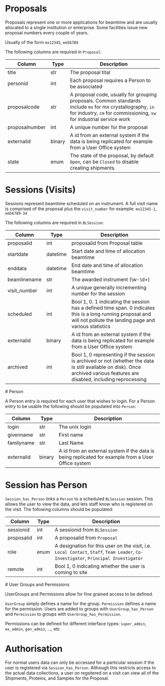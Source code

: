 # Proposals

Proposals represent one or more applications for beamtime and are usually allocated to a single institution or enterprise. Some facilities issue new proposal numbers every couple of years.

Usually of the form `mx12345`, `em56789`

The following columns are required in `Proposal`:

Column | Type | Description
--- | --- | ---
title | str | The proposal tital
personid | int | Each proposal requires a Person to be associated
proposalcode | str | A proposal code, usually for grouping proposals. Common standards include `mx` for mx crystallography, `in` for industry, `cm` for commissioning, `sw` for industrial service work
proposalnumber | int | A unique number for the proposal
externalid | binary | A id from an external system if the data is being replicated for example from a User Office system
state | enum | The state of the proposal, by default `Open`, can be `Closed` to disable creating shipments.

# Sessions (Visits)

Sessions represent beamtime scheduled on an instrument. A full visit name is comprised of the proposal plus the `visit_number` for example: `mx12345-1`, `em56789-34`

The following columns are required in `BLSession`:

Column | Type | Description
--- | --- | ---
proposalid | int |  proposalid from Proposal table
startdate| datetime | Start date and time of allocation beamtime
enddata| datetime | End date and time of allocation beamtime
beamlinename | str | The awarded instrument (\w-\d+) 
visit_number | int | A unique generally incrementing number for the session
scheduled | int | Bool 1, 0. 1 indicating the session has a defined time span. 0 indicates this is a long running proposal and will not pollute the landing page and various statistics
externalid | binary | A id from an external system if the data is being replicated for example from a User Office system
archived | int | Bool 1, 0 representing if the session is archived or not (whether the data is still available on disk). Once archived various features are disabled, including reprocessing

# Person

A Person entry is required for each user that wishes to login. For a Person entry to be usable the following should be populated into `Person`:

Column | Type | Description
--- | --- | ---
login | str | The unix login
givenname | str | First name
familyname | str | Last Name
externalid | binary | A id from an external system if the data is being replicated for example from a User Office system

# Session has Person

`Session_has_Person` links a `Person` to a scheduled `BLSession` session. This allows the user to view the data, and lets staff know who is registered on the visit. The following columns should be populated:

Column | Type | Description
--- | --- | ---
sessionid | int | A sessionid from `BLSession`
proposalid | int | A proposalid from `Proposal`
role | enum | A designation for this user on the visit, i.e. `Local Contact`, `Staff`, `Team Leader`, `Co-Investigator`, `Principal Investigator`
remote | int | Bool 1, 0 indicating whether the user is coming to site

# User Groups and Permissions

UserGroups and Permissions allow for fine grained access to be defined.

`UserGroup` simply defines a name for the group. `Permission` defines a name for the permission. Users are added to groups with `UserGroup_has_Person` and `Permission` to groups with `UserGroup_has_Permission`.

Permissions can be defined for different interface types: `super_admin`, `mx_admin`, `gen_admin`, ..., etc

# Authorisation

For normal users data can only be accessed for a particular session if the user is registered via `Session_has_Person`. Although this restricts access to the actual data collections, a user on regsitered on a visit can view all of the Shipments, Proteins, and Samples for the Proposal.
